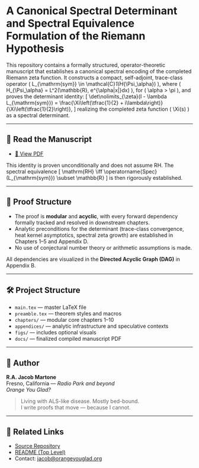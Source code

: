 # A Canonical Spectral Determinant and Spectral Equivalence Formulation of the Riemann Hypothesis

This repository contains a formally structured, operator-theoretic manuscript that establishes a canonical spectral encoding of the completed Riemann zeta function. It constructs a compact, self-adjoint, trace-class operator \( L_{\mathrm{sym}} \in \mathcal{C}_1(H_{\Psi_\alpha}) \), where \( H_{\Psi_\alpha} = L^2(\mathbb{R}, e^{\alpha|x|}dx) \), for \( \alpha > \pi \), and proves the determinant identity:
\[
\det\nolimits_{\zeta}(I - \lambda L_{\mathrm{sym}}) = \frac{\Xi\left(\tfrac{1}{2} + i\lambda\right)}{\Xi\left(\tfrac{1}{2}\right)},
\]
realizing the completed zeta function \( \Xi(s) \) as a spectral determinant.

---

## 📘 Read the Manuscript

- [📄 View PDF](./spectral_determinant_RH_equivalence_v0.99.0.pdf)

This identity is proven unconditionally and does not assume RH. The spectral equivalence
\[
\mathrm{RH} \iff \operatorname{Spec}(L_{\mathrm{sym}}) \subset \mathbb{R}
\]
is then rigorously established.

---

## 🔁 Proof Structure

- The proof is **modular** and **acyclic**, with every forward dependency formally tracked and resolved in downstream chapters.
- Analytic preconditions for the determinant (trace-class convergence, heat kernel asymptotics, spectral zeta growth) are established in Chapters 1–5 and Appendix D.
- No use of conjectural number theory or arithmetic assumptions is made.

All dependencies are visualized in the **Directed Acyclic Graph (DAG)** in Appendix B.

---

## 🛠 Project Structure

- `main.tex` — master LaTeX file
- `preamble.tex` — theorem styles and macros
- `chapters/` — modular core chapters 1–10
- `appendices/` — analytic infrastructure and speculative contexts
- `figs/` — includes optional visuals
- `docs/` — finalized compiled manuscript PDF

---

## 🧡 Author

**R.A. Jacob Martone**  
Fresno, California — *Radio Park and beyond*  
*Orange You Glad?*

> Living with ALS-like disease. Mostly bed-bound.  
> I write proofs that move — because I cannot.

---

## 📎 Related Links

- [Source Repository](https://github.com/orange-you-glad/spectral-proof-of-RH)
- [README (Top Level)](../README.md)
- Contact: jacob@orangeyouglad.org
